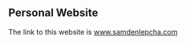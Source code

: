 ## Personal Website

The link to this website is <a href="www.samdenlepcha.netlify.app">www.samdenlepcha.com</a>